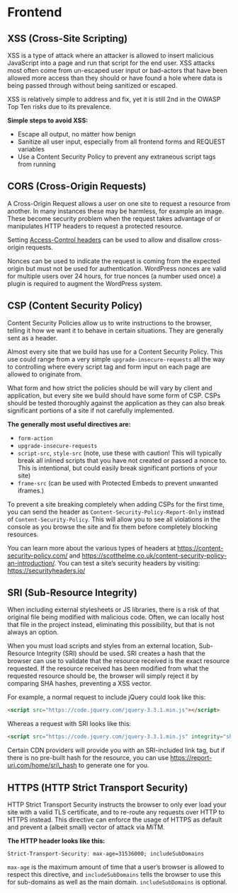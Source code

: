 # Frontend
XSS (Cross-Site Scripting)
--------------------------

XSS is a type of attack where an attacker is allowed to insert malicious JavaScript into a page and run that script for the end user. XSS attacks most often come from un-escaped user input or bad-actors that have been allowed more access than they should or have found a hole where data is being passed through without being sanitized or escaped.

XSS is relatively simple to address and fix, yet it is still 2nd in the OWASP Top Ten risks due to its prevalence.

**Simple steps to avoid XSS:**

*   Escape all output, no matter how benign
*   Sanitize all user input, especially from all frontend forms and REQUEST variables
*   Use a Content Security Policy to prevent any extraneous script tags from running

CORS (Cross-Origin Requests)
----------------------------

A Cross-Origin Request allows a user on one site to request a resource from another. In many instances these may be harmless, for example an image. These become security problem when the request takes advantage of or manipulates HTTP headers to request a protected resource.

Setting [Access-Control headers](https://fetch.spec.whatwg.org/#http-cors-protocol) can be used to allow and disallow cross-origin requests.

Nonces can be used to indicate the request is coming from the expected origin but must not be used for authentication. WordPress nonces are valid for multiple users over 24 hours, for true nonces (a number used once) a plugin is required to augment the WordPress system.

CSP (Content Security Policy)
-----------------------------

Content Security Policies allow us to write instructions to the browser, telling it how we want it to behave in certain situations. They are generally sent as a header.

Almost every site that we build has use for a Content Security Policy. This use could range from a very simple `upgrade-insecure-requests` all the way to controlling where every script tag and form input on each page are allowed to originate from.

What form and how strict the policies should be will vary by client and application, but every site we build should have some form of CSP. CSPs should be tested thoroughly against the application as they can also break significant portions of a site if not carefully implemented.

**The generally most useful directives are:**

*   `form-action`
*   `upgrade-insecure-requests`
*   `script-src`, `style-src` (note, use these with caution! This will typically break all inlined scripts that you have not created or passed a nonce to. This is intentional, but could easily break significant portions of your site)
*   `frame-src` (can be used with Protected Embeds to prevent unwanted iframes.)

To prevent a site breaking completely when adding CSPs for the first time, you can send the header as `Content-Security-Policy-Report-Only` instead of `Content-Security-Policy`. This will allow you to see all violations in the console as you browse the site and fix them before completely blocking resources.

You can learn more about the various types of headers at https://content-security-policy.com/ and https://scotthelme.co.uk/content-security-policy-an-introduction/. You can test a site’s security headers by visiting: https://securityheaders.io/

SRI (Sub-Resource Integrity)
----------------------------

When including external stylesheets or JS libraries, there is a risk of that original file being modified with malicious code. Often, we can locally host that file in the project instead, eliminating this possibility, but that is not always an option.

When you must load scripts and styles from an external location, Sub-Resource Integrity (SRI) should be used. SRI creates a hash that the browser can use to validate that the resource received is the exact resource requested. If the resource received has been modified from what the requested resource should be, the browser will simply reject it by comparing SHA hashes, preventing a XSS vector.

For example, a normal request to include jQuery could look like this:

```html
<script src="https://code.jquery.com/jquery-3.3.1.min.js"></script>

```


Whereas a request with SRI looks like this:

```html
<script src="https://code.jquery.com/jquery-3.3.1.min.js" integrity="sha256-FgpCb/KJQlLNfOu91ta32o/NMZxltwRo8QtmkMRdAu8=" crossorigin="anonymous"></script>

```


Certain CDN providers will provide you with an SRI-included link tag, but if there is no pre-built hash for the resource, you can use https://report-uri.com/home/sri\_hash to generate one for you.

HTTPS (HTTP Strict Transport Security)
--------------------------------------

HTTP Strict Transport Security instructs the browser to only ever load your site with a valid TLS certificate, and to re-route any requests over HTTP to HTTPS instead. This directive can enforce the usage of HTTPS as default and prevent a (albeit small) vector of attack via MiTM.

**The HTTP header looks like this:**

```
Strict-Transport-Security: max-age=31536000; includeSubDomains

```


`max-age` is the maximum amount of time that a user’s browser is allowed to respect this directive, and `includeSubDomains` tells the browser to use this for sub-domains as well as the main domain. `includeSubDomains` is optional.
